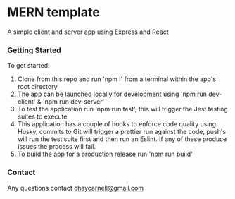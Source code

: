 # MERN template

A simple client and server app using Express and React

### Getting Started

To get started:

1. Clone from this repo and run 'npm i' from a terminal within the app's root directory
2. The app can be launched locally for development using 'npm run dev-client' & 'npm run dev-server'
3. To test the application run 'npm run test', this will trigger the Jest testing suites to execute
4. This application has a couple of hooks to enforce code quality using Husky, commits to Git will trigger a prettier run against the code, push's will run the test suite first and then run an Eslint. If any of these produce issues the process will fail.
5. To build the app for a production release run 'npm run build'

### Contact

Any questions contact chaycarnell@gmail.com
